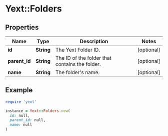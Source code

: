 # Yext::Folders

## Properties

| Name | Type | Description | Notes |
| ---- | ---- | ----------- | ----- |
| **id** | **String** | The Yext Folder ID. | [optional] |
| **parent_id** | **String** | The ID of the folder that contains the folder. | [optional] |
| **name** | **String** | The folder&#39;s name. | [optional] |

## Example

```ruby
require 'yext'

instance = Yext::Folders.new(
  id: null,
  parent_id: null,
  name: null
)
```

